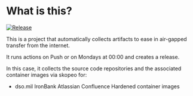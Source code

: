 # What is this?

[![Release](https://github.com/amentumservices/Collector-Atlassian-Confluence-IB/actions/workflows/collect-main.yml/badge.svg?branch=main)](https://github.com/amentumservices/Collector-Atlassian-Confluence-IB/actions/workflows/collect-main.yml)

This is a project that automatically collects artifacts to ease in air-gapped transfer from the internet.

It runs actions on Push or on Mondays at 00:00 and creates a release.

In this case, it collects the source code repositories and the associated container images via skopeo for:

- dso.mil IronBank Atlassian Confluence Hardened container images
